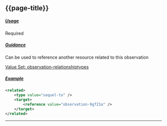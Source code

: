## {{page-title}}

<h5><ins>Usage</ins></h5>

<span class="mro-circle required" title="Required"></span> Required

<h5><ins>Guidance</ins></h5>

Can be used to reference another resource related to this observation

<i class="fa fa-link"></i> [Value Set: observation-relationshiptypes](http://hl7.org/fhir/stu3/valueset-observation-relationshiptypes.html)

<h5><ins>Example</ins></h5>

```xml
<related>
    <type value="sequel-to" />
    <target>
        <reference value="observation-9gf21a" />
    </target>
</related>
```

---